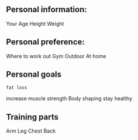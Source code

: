 

## Personal information:
Your Age
Height
Weight

## Personal preference:
Where to work out
  Gym
  Outdoor
  At home

## Personal goals
	fat loss
  increase muscle strength
  Body shaping
  stay healthy

## Training parts
  Arm
  Leg
  Chest
  Back
